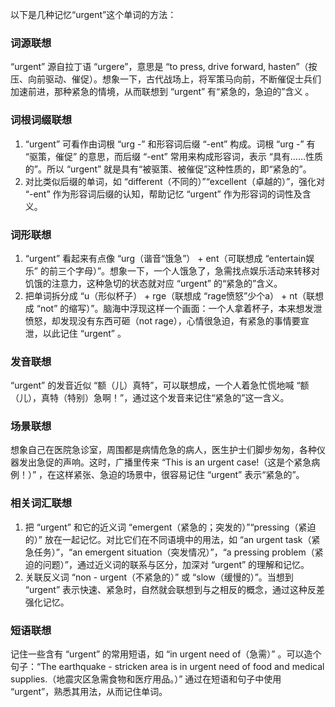 以下是几种记忆“urgent”这个单词的方法：

### 词源联想
“urgent” 源自拉丁语 “urgere”，意思是 “to press, drive forward, hasten”（按压、向前驱动、催促）。想象一下，古代战场上，将军策马向前，不断催促士兵们加速前进，那种紧急的情境，从而联想到 “urgent” 有“紧急的，急迫的”含义 。

### 词根词缀联想
1. “urgent” 可看作由词根 “urg -” 和形容词后缀 “-ent” 构成。词根 “urg -” 有 “驱策，催促” 的意思，而后缀 “-ent” 常用来构成形容词，表示 “具有……性质的”。所以 “urgent” 就是具有“被驱策、被催促”这种性质的，即“紧急的”。
2. 对比类似后缀的单词，如 “different（不同的）”“excellent（卓越的）”，强化对 “-ent” 作为形容词后缀的认知，帮助记忆 “urgent” 作为形容词的词性及含义。

### 词形联想
1. “urgent” 看起来有点像 “urg（谐音“饿急”） + ent（可联想成 “entertain娱乐” 的前三个字母）”。想象一下，一个人饿急了，急需找点娱乐活动来转移对饥饿的注意力，这种急切的状态就对应 “urgent” 的“紧急的”含义。
2. 把单词拆分成 “u（形似杯子） + rge（联想成 “rage愤怒”少个a） + nt（联想成 “not” 的缩写）”。脑海中浮现这样一个画面：一个人拿着杯子，本来想发泄愤怒，却发现没有东西可砸（not rage），心情很急迫，有紧急的事情要宣泄，以此记住 “urgent” 。

### 发音联想
“urgent” 的发音近似 “额（儿）真特”，可以联想成，一个人着急忙慌地喊 “额（儿），真特（特别）急啊！”，通过这个发音来记住“紧急的”这一含义。

### 场景联想
想象自己在医院急诊室，周围都是病情危急的病人，医生护士们脚步匆匆，各种仪器发出急促的声响。这时，广播里传来 “This is an urgent case!（这是个紧急病例！）” ，在这样紧张、急迫的场景中，很容易记住 “urgent” 表示“紧急的”。

### 相关词汇联想
1. 把 “urgent” 和它的近义词 “emergent（紧急的；突发的）”“pressing（紧迫的）” 放在一起记忆。对比它们在不同语境中的用法，如 “an urgent task（紧急任务）”，“an emergent situation（突发情况）”，“a pressing problem（紧迫的问题）”，通过近义词的联系与区分，加深对 “urgent” 的理解和记忆。
2. 关联反义词 “non - urgent（不紧急的）” 或 “slow（缓慢的）”。当想到 “urgent” 表示快速、紧急时，自然就会联想到与之相反的概念，通过这种反差强化记忆。

### 短语联想
记住一些含有 “urgent” 的常用短语，如 “in urgent need of（急需）” 。可以造个句子：“The earthquake - stricken area is in urgent need of food and medical supplies.（地震灾区急需食物和医疗用品。）” 通过在短语和句子中使用 “urgent”，熟悉其用法，从而记住单词。 